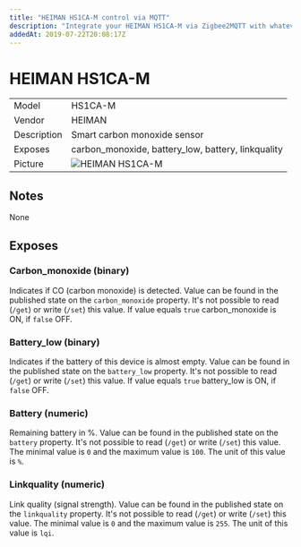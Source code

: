 ```yaml
---
title: "HEIMAN HS1CA-M control via MQTT"
description: "Integrate your HEIMAN HS1CA-M via Zigbee2MQTT with whatever smart home infrastructure you are using without the vendors bridge or gateway."
addedAt: 2019-07-22T20:08:17Z
---
```


<!-- !!!! -->
<!-- ATTENTION: This file is auto-generated through docgen! -->
<!-- You can only edit the "## Notes"-Section. -->
<!-- !!!! -->

# HEIMAN HS1CA-M

|     |     |
|-----|-----|
| Model | HS1CA-M  |
| Vendor  | HEIMAN  |
| Description | Smart carbon monoxide sensor |
| Exposes | carbon_monoxide, battery_low, battery, linkquality |
| Picture | ![HEIMAN HS1CA-M](https://psi-4ward.github.io/zigbee2mqtt.io/images/devices/HS1CA-M.jpg) |


## Notes

None



## Exposes

### Carbon_monoxide (binary)
Indicates if CO (carbon monoxide) is detected.
Value can be found in the published state on the `carbon_monoxide` property.
It's not possible to read (`/get`) or write (`/set`) this value.
If value equals `true` carbon_monoxide is ON, if `false` OFF.

### Battery_low (binary)
Indicates if the battery of this device is almost empty.
Value can be found in the published state on the `battery_low` property.
It's not possible to read (`/get`) or write (`/set`) this value.
If value equals `true` battery_low is ON, if `false` OFF.

### Battery (numeric)
Remaining battery in %.
Value can be found in the published state on the `battery` property.
It's not possible to read (`/get`) or write (`/set`) this value.
The minimal value is `0` and the maximum value is `100`.
The unit of this value is `%`.

### Linkquality (numeric)
Link quality (signal strength).
Value can be found in the published state on the `linkquality` property.
It's not possible to read (`/get`) or write (`/set`) this value.
The minimal value is `0` and the maximum value is `255`.
The unit of this value is `lqi`.

